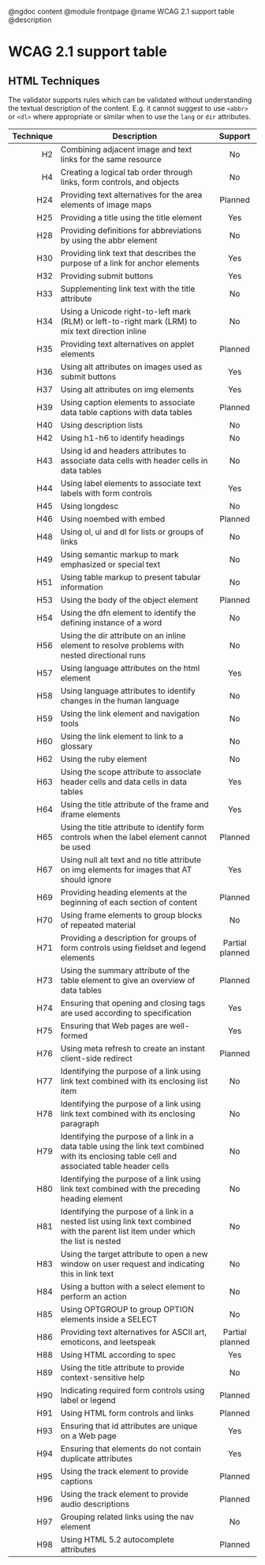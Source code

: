 @ngdoc content
@module frontpage
@name WCAG 2.1 support table
@description

# WCAG 2.1 support table

## HTML Techniques

The validator supports rules which can be validated without understanding the
textual description of the content. E.g. it cannot suggest to use `<abbr>` or
`<dl>` where appropriate or similar when to use the `lang` or `dir` attributes.

<div class="markdown-table table-striped table-hover support-table"></div>

| Technique | Description                                                                                                                                    |                       Support                        |
| --------: | ---------------------------------------------------------------------------------------------------------------------------------------------- | :--------------------------------------------------: |
|        H2 | Combining adjacent image and text links for the same resource                                                                                  |          <span class="support-no">No</span>          |
|        H4 | Creating a logical tab order through links, form controls, and objects                                                                         |          <span class="support-no">No</span>          |
|       H24 | Providing text alternatives for the area elements of image maps                                                                                |     <span class="support-planned">Planned</span>     |
|       H25 | Providing a title using the title element                                                                                                      |         <span class="support-yes">Yes</span>         |
|       H28 | Providing definitions for abbreviations by using the abbr element                                                                              |          <span class="support-no">No</span>          |
|       H30 | Providing link text that describes the purpose of a link for anchor elements                                                                   |         <span class="support-yes">Yes</span>         |
|       H32 | Providing submit buttons                                                                                                                       |         <span class="support-yes">Yes</span>         |
|       H33 | Supplementing link text with the title attribute                                                                                               |          <span class="support-no">No</span>          |
|       H34 | Using a Unicode right-to-left mark (RLM) or left-to-right mark (LRM) to mix text direction inline                                              |          <span class="support-no">No</span>          |
|       H35 | Providing text alternatives on applet elements                                                                                                 |     <span class="support-planned">Planned</span>     |
|       H36 | Using alt attributes on images used as submit buttons                                                                                          |         <span class="support-yes">Yes</span>         |
|       H37 | Using alt attributes on img elements                                                                                                           |         <span class="support-yes">Yes</span>         |
|       H39 | Using caption elements to associate data table captions with data tables                                                                       |     <span class="support-planned">Planned</span>     |
|       H40 | Using description lists                                                                                                                        |          <span class="support-no">No</span>          |
|       H42 | Using h1-h6 to identify headings                                                                                                               |          <span class="support-no">No</span>          |
|       H43 | Using id and headers attributes to associate data cells with header cells in data tables                                                       |          <span class="support-no">No</span>          |
|       H44 | Using label elements to associate text labels with form controls                                                                               |         <span class="support-yes">Yes</span>         |
|       H45 | Using longdesc                                                                                                                                 |          <span class="support-no">No</span>          |
|       H46 | Using noembed with embed                                                                                                                       |     <span class="support-planned">Planned</span>     |
|       H48 | Using ol, ul and dl for lists or groups of links                                                                                               |          <span class="support-no">No</span>          |
|       H49 | Using semantic markup to mark emphasized or special text                                                                                       |          <span class="support-no">No</span>          |
|       H51 | Using table markup to present tabular information                                                                                              |          <span class="support-no">No</span>          |
|       H53 | Using the body of the object element                                                                                                           |     <span class="support-planned">Planned</span>     |
|       H54 | Using the dfn element to identify the defining instance of a word                                                                              |          <span class="support-no">No</span>          |
|       H56 | Using the dir attribute on an inline element to resolve problems with nested directional runs                                                  |          <span class="support-no">No</span>          |
|       H57 | Using language attributes on the html element                                                                                                  |         <span class="support-yes">Yes</span>         |
|       H58 | Using language attributes to identify changes in the human language                                                                            |          <span class="support-no">No</span>          |
|       H59 | Using the link element and navigation tools                                                                                                    |          <span class="support-no">No</span>          |
|       H60 | Using the link element to link to a glossary                                                                                                   |          <span class="support-no">No</span>          |
|       H62 | Using the ruby element                                                                                                                         |          <span class="support-no">No</span>          |
|       H63 | Using the scope attribute to associate header cells and data cells in data tables                                                              |         <span class="support-yes">Yes</span>         |
|       H64 | Using the title attribute of the frame and iframe elements                                                                                     |         <span class="support-yes">Yes</span>         |
|       H65 | Using the title attribute to identify form controls when the label element cannot be used                                                      |     <span class="support-planned">Planned</span>     |
|       H67 | Using null alt text and no title attribute on img elements for images that AT should ignore                                                    |         <span class="support-yes">Yes</span>         |
|       H69 | Providing heading elements at the beginning of each section of content                                                                         |     <span class="support-planned">Planned</span>     |
|       H70 | Using frame elements to group blocks of repeated material                                                                                      |          <span class="support-no">No</span>          |
|       H71 | Providing a description for groups of form controls using fieldset and legend elements                                                         | <span class="support-planned">Partial planned</span> |
|       H73 | Using the summary attribute of the table element to give an overview of data tables                                                            |     <span class="support-planned">Planned</span>     |
|       H74 | Ensuring that opening and closing tags are used according to specification                                                                     |         <span class="support-yes">Yes</span>         |
|       H75 | Ensuring that Web pages are well-formed                                                                                                        |         <span class="support-yes">Yes</span>         |
|       H76 | Using meta refresh to create an instant client-side redirect                                                                                   |     <span class="support-planned">Planned</span>     |
|       H77 | Identifying the purpose of a link using link text combined with its enclosing list item                                                        |          <span class="support-no">No</span>          |
|       H78 | Identifying the purpose of a link using link text combined with its enclosing paragraph                                                        |          <span class="support-no">No</span>          |
|       H79 | Identifying the purpose of a link in a data table using the link text combined with its enclosing table cell and associated table header cells |          <span class="support-no">No</span>          |
|       H80 | Identifying the purpose of a link using link text combined with the preceding heading element                                                  |          <span class="support-no">No</span>          |
|       H81 | Identifying the purpose of a link in a nested list using link text combined with the parent list item under which the list is nested           |          <span class="support-no">No</span>          |
|       H83 | Using the target attribute to open a new window on user request and indicating this in link text                                               |          <span class="support-no">No</span>          |
|       H84 | Using a button with a select element to perform an action                                                                                      |          <span class="support-no">No</span>          |
|       H85 | Using OPTGROUP to group OPTION elements inside a SELECT                                                                                        |          <span class="support-no">No</span>          |
|       H86 | Providing text alternatives for ASCII art, emoticons, and leetspeak                                                                            | <span class="support-planned">Partial planned</span> |
|       H88 | Using HTML according to spec                                                                                                                   |         <span class="support-yes">Yes</span>         |
|       H89 | Using the title attribute to provide context-sensitive help                                                                                    |          <span class="support-no">No</span>          |
|       H90 | Indicating required form controls using label or legend                                                                                        |     <span class="support-planned">Planned</span>     |
|       H91 | Using HTML form controls and links                                                                                                             |     <span class="support-planned">Planned</span>     |
|       H93 | Ensuring that id attributes are unique on a Web page                                                                                           |         <span class="support-yes">Yes</span>         |
|       H94 | Ensuring that elements do not contain duplicate attributes                                                                                     |         <span class="support-yes">Yes</span>         |
|       H95 | Using the track element to provide captions                                                                                                    |     <span class="support-planned">Planned</span>     |
|       H96 | Using the track element to provide audio descriptions                                                                                          |     <span class="support-planned">Planned</span>     |
|       H97 | Grouping related links using the nav element                                                                                                   |          <span class="support-no">No</span>          |
|       H98 | Using HTML 5.2 autocomplete attributes                                                                                                         |     <span class="support-planned">Planned</span>     |
